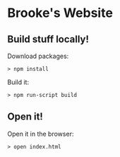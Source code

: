 # Brooke's Website

## Build stuff locally!

Download packages:
```
> npm install
```

Build it:
```
> npm run-script build
```

## Open it!

Open it in the browser:
```
> open index.html
```

